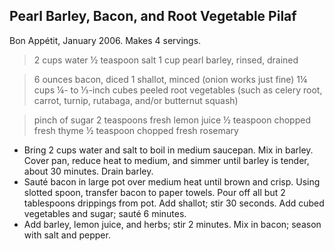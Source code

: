 ## Pearl Barley, Bacon, and Root Vegetable Pilaf

Bon Appétit, January 2006.  Makes 4 servings.

> 2 cups water
> ½ teaspoon salt
> 1 cup pearl barley, rinsed, drained

> 6 ounces bacon, diced 
> 1 shallot, minced (onion works just fine)
> 1¼ cups ¼- to ⅓-inch cubes peeled root vegetables (such as celery root,
>     carrot, turnip, rutabaga, and/or butternut squash)

> pinch of sugar
> 2 teaspoons fresh lemon juice
> ½ teaspoon chopped fresh thyme
> ½ teaspoon chopped fresh rosemary

* Bring 2 cups water and salt to boil in medium saucepan. Mix in barley. Cover
  pan, reduce heat to medium, and simmer until barley is tender, about 30
  minutes. Drain barley.
* Sauté bacon in large pot over medium heat until brown and crisp. Using
  slotted spoon, transfer bacon to paper towels. Pour off all but 2
  tablespoons drippings from pot. Add shallot; stir 30 seconds. Add cubed
  vegetables and sugar; sauté 6 minutes.
* Add barley, lemon juice, and herbs; stir 2 minutes.  Mix in bacon; season
  with salt and pepper.  



